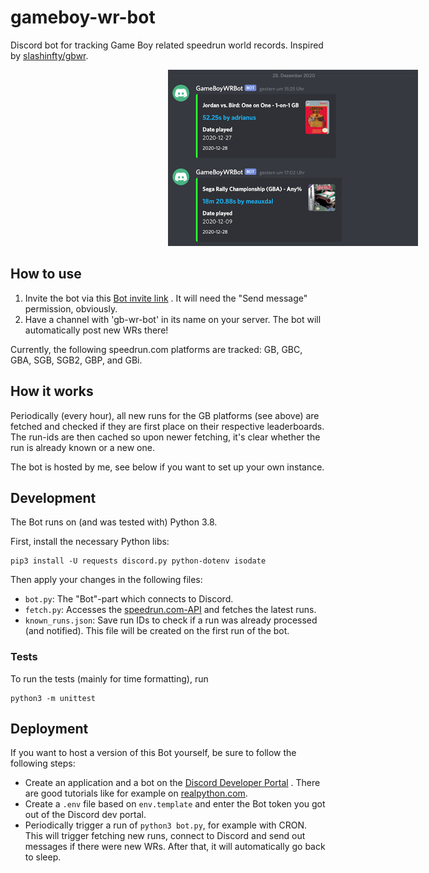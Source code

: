 # gameboy-wr-bot

Discord bot for tracking Game Boy related speedrun world records. Inspired
by [slashinfty/gbwr](https://github.com/slashinfty/gbwr).

<p style="width: 400px; margin: auto 50%;">
    <img src="https://github.com/akleemans/gameboy-wr-bot/blob/main/screenshot.png" alt="gameboy-wr-bot">
</p>

## How to use

1. Invite the bot via
   this [Bot invite link](https://discord.com/api/oauth2/authorize?client_id=792776699984216114&permissions=2048&scope=bot)
   . It will need the "Send message" permission, obviously.
2. Have a channel with 'gb-wr-bot' in its name on your server. The bot will automatically post new
   WRs there!

Currently, the following speedrun.com platforms are tracked: GB, GBC, GBA, SGB, SGB2, GBP, and GBi.

## How it works

Periodically (every hour), all new runs for the GB platforms (see above) are fetched and checked if
they are first place on their respective leaderboards. The run-ids are then cached so upon newer
fetching, it's clear whether the run is already known or a new one.

The bot is hosted by me, see below if you want to set up your own instance.

## Development

The Bot runs on (and was tested with) Python 3.8.

First, install the necessary Python libs:

    pip3 install -U requests discord.py python-dotenv isodate

Then apply your changes in the following files:

* `bot.py`: The "Bot"-part which connects to Discord.
* `fetch.py`: Accesses the [speedrun.com-API](https://github.com/speedruncomorg/api) and fetches the
  latest runs.
* `known_runs.json`: Save run IDs to check if a run was already processed (and notified). This file
  will be created on the first run of the bot.

### Tests

To run the tests (mainly for time formatting), run

    python3 -m unittest

## Deployment

If you want to host a version of this Bot yourself, be sure to follow the following steps:

* Create an application and a bot on the [Discord Developer Portal](https://discord.com/developers/)
  . There are good tutorials like for example
  on [realpython.com](https://realpython.com/how-to-make-a-discord-bot-python/).
* Create a `.env` file based on `env.template` and enter the Bot token you got out of the Discord
  dev portal.
* Periodically trigger a run of `python3 bot.py`, for example with CRON. This will trigger fetching
  new runs, connect to Discord and send out messages if there were new WRs. After that, it will
  automatically go back to sleep.
